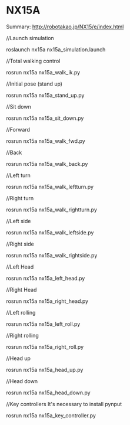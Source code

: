 # NX15A
Summary:
http://robotakao.jp/NX15/e/index.html

//Launch simulation

roslaunch nx15a nx15a_simulation.launch

//Total walking control

rosrun nx15a nx15a_walk_ik.py

//Initial pose (stand up)

rosrun nx15a nx15a_stand_up.py

//Sit down

rosrun nx15a nx15a_sit_down.py

//Forward

rosrun nx15a nx15a_walk_fwd.py

//Back

rosrun nx15a nx15a_walk_back.py

//Left turn

rosrun nx15a nx15a_walk_leftturn.py

//Right turn

rosrun nx15a nx15a_walk_rightturn.py

//Left side

rosrun nx15a nx15a_walk_leftside.py

//Right side

rosrun nx15a nx15a_walk_rightside.py

//Left Head

rosrun nx15a nx15a_left_head.py

//Right Head

rosrun nx15a nx15a_right_head.py

//Left rolling

rosrun nx15a nx15a_left_roll.py

//Right rolling

rosrun nx15a nx15a_right_roll.py

//Head up

rosrun nx15a nx15a_head_up.py

//Head down

rosrun nx15a nx15a_head_down.py

//Key controllers  It's necessary to install pynput

rosrun nx15a nx15a_key_controller.py
